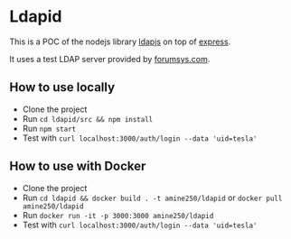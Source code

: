 # Ldapid
This is a POC of the nodejs library [ldapjs](http://ldapjs.org/client.html) on top of [express](https://expressjs.com/).

It uses a test LDAP server provided by [forumsys.com](https://www.forumsys.com/tutorials/integration-how-to/ldap/online-ldap-test-server/).

## How to use locally
* Clone the project
* Run `cd ldapid/src && npm install`
* Run `npm start`
* Test with `curl localhost:3000/auth/login --data 'uid=tesla'` 

## How to use with Docker
* Clone the project
* Run `cd ldapid && docker build . -t amine250/ldapid` or `docker pull amine250/ldapid`
* Run `docker run -it -p 3000:3000 amine250/ldapid`
* Test with `curl localhost:3000/auth/login --data 'uid=tesla'`  
